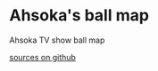 # Ahsoka's ball map

Ahsoka TV show ball map

[sources on github](https://github.com/yannickbattail/openscad-models/tree/main/ahsoka_ball_map)
